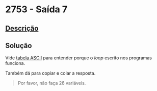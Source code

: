 # 2753 - Saída 7

## [Descrição](https://www.beecrowd.com.br/judge/pt/problems/view/2753)

## Solução

Vide [tabela ASCII](../../../base-teorica/strings/ascii/README.md) para entender porque o _loop_ escrito nos programas funciona.

Também dá para copiar e colar a resposta.

> Por favor, não faça 26 variáveis.